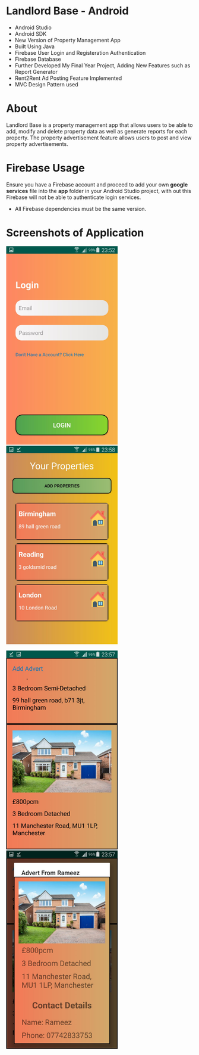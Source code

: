 # Landlord Base - Android
- Android Studio
- Android SDK
- New Version of Property Management App
- Built Using Java
- Firebase User Login and Registeration Authentication
- Firebase Database
- Further Developed My Final Year Project, Adding New Features such as Report Generator
- Rent2Rent Ad Posting Feature Implemented
- MVC Design Pattern used

# About
Landlord Base is a property management app that allows users to be able to add, modify and delete property data as well as generate reports for each property. The property advertisement feature allows users to post and view property advertisements.

# Firebase Usage
Ensure you have a Firebase account and proceed to add your own **google services** file into the **app** folder in your Android Studio project, with out this Firebase will not be able to authenticate login services.

- All Firebase dependencies must be the same version.

# Screenshots of Application

<img src="screenshots/image1.jpeg" width=300> <img src="screenshots/image2.jpeg" width=300>


<img src="screenshots/image3.jpeg" width=300> <img src="screenshots/image4.jpeg" width=300>
